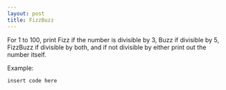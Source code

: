 ```yaml
---
layout: post
title: FizzBuzz
---
```

	
For 1 to 100, print Fizz if the number is divisible by 3, Buzz if divisible by 5, FizzBuzz if divisible by both, and if not divisible by either print out the number itself.

Example:

    insert code here